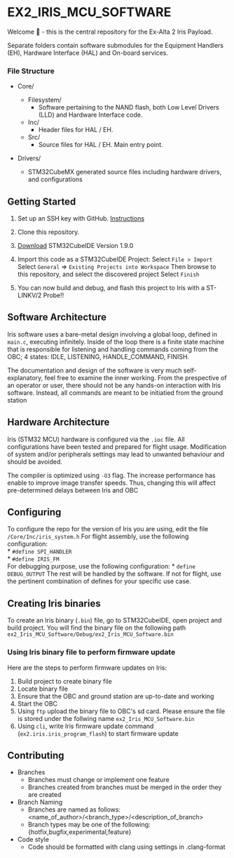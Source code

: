 # EX2_IRIS_MCU_SOFTWARE 
Welcome 👋 - this is the central repository for the Ex-Alta 2 Iris Payload. 

Separate folders contain software submodules for the Equipment Handlers (EH), Hardware Interface (HAL) and On-board services.

### File Structure
* Core/
	* Filesystem/
		* Software pertaining to the NAND flash, both Low Level Drivers (LLD) and Hardware Interface code.
	* Inc/
		* Header files for HAL / EH.
	* Src/
		* Source files for HAL / EH. Main entry point. 
		
* Drivers/
	* STM32CubeMX generated source files including hardware drivers, and configurations

## Getting Started
1. Set up an SSH key with GitHub. [Instructions](https://docs.github.com/en/github/authenticating-to-github/connecting-to-github-with-ssh/adding-a-new-ssh-key-to-your-github-account)

2. Clone this repository.

3. [Download](https://www.st.com/en/development-tools/stm32cubeide.html) STM32CubeIDE Version 1.9.0 

4. Import this code as a STM32CubeIDE Project:
	Select `File > Import`
	Select `General` =>  `Existing Projects into Workspace`
	Then browse to this repository, and select the discovered project
	Select `Finish`

5. You  can now build and debug, and flash this project to Iris with a ST-LINKV/2 Probe!!

## Software Architecture
Iris software uses a bare-metal design involving a global loop, defined in `main.c`, executing infinitely. Inside
of the loop there is a finite state machine that is responsible for listening and handling commands coming from the
OBC; 4 states: IDLE, LISTENING, HANDLE_COMMAND, FINISH.

The documentation and design of the software is very much self-explanatory, feel free to examine the inner working. From
the prespective of an operator or user, there should not be any hands-on interaction with Iris software. Instead, all
commands are meant to be initiatied from the ground station

## Hardware Architecture
Iris (STM32 MCU) hardware is configured via the `.ioc` file. All configurations have been tested and prepared for flight
usage. Modification of system and/or peripherals settings may lead to unwanted behaviour and should be avoided. 

The compiler is optimized using `-O3` flag. The increase performance has enable to improve image transfer speeds. Thus,
changing this will affect pre-determined delays between Iris and OBC

## Configuring
To configure the repo for the version of Iris you are using, edit the file `/Core/Inc/iris_system.h`
For flight assembly, use the following configuration:  
	* `#define SPI_HANDLER`  
	* `#define IRIS_FM`  
For debugging purpose, use the following configuration:
	* `define DEBUG_OUTPUT`
The rest will be handled by the software. If not for flight, use the pertinent combination of defines for your specific use case.

## Creating Iris binaries
To create an Iris binary (`.bin`) file, go to STM32CubeIDE, open project and build project. You will find the binary file
on the following path `ex2_Iris_MCU_Software/Debug/ex2_Iris_MCU_Software.bin`

### Using Iris binary file to perform firmware update
Here are the steps to perform firmware updates on Iris:
1. Build project to create binary file
2. Locate binary file
3. Ensure that the OBC and ground station are up-to-date and working
4. Start the OBC
5. Using `ftp` upload the binary file to OBC's sd card. Please ensure the file is stored under the follwing name `ex2_Iris_MCU_Software.bin`
6. Using `cli`, write Iris firmware update command (`ex2.iris.iris_program_flash`) to start firmware update

## Contributing
* Branches
	* Branches must change  or implement one feature
	* Branches created from branches must be merged in the order they are created
* Branch Naming
	* Branches are named as follows: <name_of_author>/<branch_type>/<description_of_branch>
	* Branch types may be one of the following: {hotfix,bugfix,experimental,feature} 
* Code style
	* Code should be formatted with clang using settings in .clang-format
